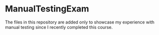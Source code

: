 # ManualTestingExam
The files in this repository are added only to showcase my experience with manual testing since I recently completed this course.
